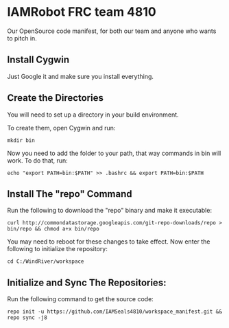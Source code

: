 IAMRobot FRC team 4810
=======================
Our OpenSource code manifest, for both our team and anyone who wants to pitch in.

Install Cygwin
-------------------
Just Google it and make sure you install everything.

Create the Directories
----------------------

You will need to set up a directory in your build environment.

To create them, open Cygwin and run:

    mkdir bin
    
Now you need to add the folder to your path, that way commands in bin will work. To do that, run:

    echo "export PATH=bin:$PATH" >> .bashrc && export PATH=bin:$PATH


Install The "repo" Command
----------------------

Run the following to download the "repo" binary and make it executable:

    curl http://commondatastorage.googleapis.com/git-repo-downloads/repo > bin/repo && chmod a+x bin/repo

You may need to reboot for these changes to take effect. 
Now enter the following to initialize the repository:

    cd C:/WindRiver/workspace


Initialize and Sync The Repositories:
---------------

Run the following command to get the source code:

    repo init -u https://github.com/IAMSeals4810/workspace_manifest.git && repo sync -j8



